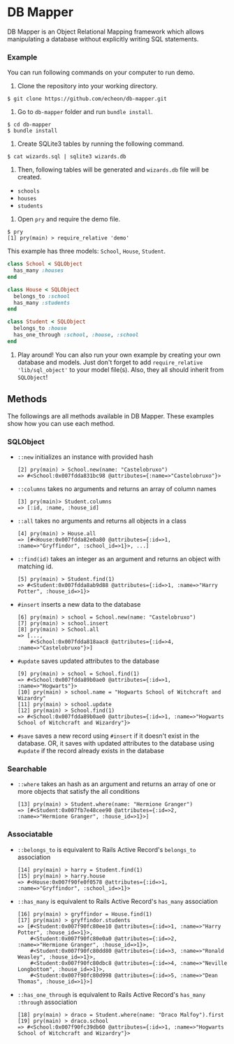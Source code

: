 # DB Mapper
DB Mapper is an Object Relational Mapping framework which allows manipulating a database without explicitly writing SQL statements.

### Example
You can run following commands on your computer to run demo.

1. Clone the repository into your working directory.

  ```
  $ git clone https://github.com/echeon/db-mapper.git
  ```

1. Go to `db-mapper` folder and run `bundle install`.

  ```
  $ cd db-mapper
  $ bundle install
  ```

1. Create SQLite3 tables by running the following command.

  ```
  $ cat wizards.sql | sqlite3 wizards.db
  ```

1. Then, following tables will be generated and `wizards.db` file will be created.
  * `schools`
  * `houses`
  * `students`

1. Open `pry` and require the demo file.

  ```
  $ pry
  [1] pry(main) > require_relative 'demo'
  ```
  
  This example has three models: `School`, `House`, `Student`.
  
  ```ruby
  class School < SQLObject
    has_many :houses
  end

  class House < SQLObject
    belongs_to :school
    has_many :students
  end

  class Student < SQLObject
    belongs_to :house
    has_one_through :school, :house, :school
  end

  ```

1. Play around! You can also run your own example by creating your own database and models. Just don't forget to add `require_relative 'lib/sql_object'` to your model file(s). Also, they all should inherit from `SQLObject`!


## Methods

The followings are all methods available in DB Mapper. These examples show how you can use each method.

### SQLObject

- `::new`
  initializes an instance with provided hash
  
  ```
  [2] pry(main) > School.new(name: "Castelobruxo")
  => #<School:0x007fdda831bc98 @attributes={:name=>"Castelobruxo"}>
  ```

- `::columns`
  takes no arguments and returns an array of column names
  
  ```
  [3] pry(main)> Student.columns
  => [:id, :name, :house_id]
  ```

- `::all`
  takes no arguments and returns all objects in a class
  
  ```
  [4] pry(main) > House.all
  => [#<House:0x007fdda82e0a80 @attributes={:id=>1, :name=>"Gryffindor", :school_id=>1}>, ...]
  ```

- `::find(id)`
  takes an integer as an argument and returns an object with matching id.
  
  ```
  [5] pry(main) > Student.find(1)
  => #<Student:0x007fdda8ab9d88 @attributes={:id=>1, :name=>"Harry Potter", :house_id=>1}>
  ```

- `#insert`
  inserts a new data to the database
  
  ```
  [6] pry(main) > school = School.new(name: "Castelobruxo")
  [7] pry(main) > school.insert
  [8] pry(main) > School.all
  => [...,
      #<School:0x007fdda818aac8 @attributes={:id=>4, :name=>"Castelobruxo"}>]
  ```

- `#update`
  saves updated attributes to the database
  
  ```
  [9] pry(main) > school = School.find(1)
  => #<School:0x007fdda89b0ae0 @attributes={:id=>1, :name=>"Hogwarts"}>
  [10] pry(main) > school.name = "Hogwarts School of Witchcraft and Wizardry"
  [11] pry(main) > school.update
  [12] pry(main) > School.find(1)
  => #<School:0x007fdda89b0ae0 @attributes={:id=>1, :name=>"Hogwarts School of Witchcraft and Wizardry"}>
  ```

- `#save`
  saves a new record using `#insert` if it doesn't exist in the database. OR, it saves with updated attributes to the database using `#update` if the record already exists in the database


### Searchable

- `::where`
  takes an hash as an argument and returns an array of one or more objects that satisfy the all conditions
  
  ```
  [13] pry(main) > Student.where(name: "Hermione Granger")
  => [#<Student:0x007fb7e48cee90 @attributes={:id=>2, :name=>"Hermione Granger", :house_id=>1}>]
  ```


### Associatable

- `::belongs_to`
  is equivalent to Rails Active Record's `belongs_to` association
  
  ```
  [14] pry(main) > harry = Student.find(1)
  [15] pry(main) > harry.house
  => #<House:0x007f90fe0f0578 @attributes={:id=>1, :name=>"Gryffindor", :school_id=>1}>
  ```

- `::has_many`
  is equivalent to Rails Active Record's `has_many` association
  
  ```
  [16] pry(main) > gryffindor = House.find(1)
  [17] pry(main) > gryffindor.students
  => [#<Student:0x007f90fc80ee10 @attributes={:id=>1, :name=>"Harry Potter", :house_id=>1}>,
      #<Student:0x007f90fc80e0a0 @attributes={:id=>2, :name=>"Hermione Granger", :house_id=>1}>,
      #<Student:0x007f90fc80dd80 @attributes={:id=>3, :name=>"Ronald Weasley", :house_id=>1}>,
      #<Student:0x007f90fc80dbc8 @attributes={:id=>4, :name=>"Neville Longbottom", :house_id=>1}>,
      #<Student:0x007f90fc80d998 @attributes={:id=>5, :name=>"Dean Thomas", :house_id=>1}>]
  ```

- `::has_one_through`
  is equivalent to Rails Active Record's `has_many :through` association
  
  ```
  [18] pry(main) > draco = Student.where(name: "Draco Malfoy").first
  [19] pry(main) > draco.school
  => #<School:0x007f90fc39db60 @attributes={:id=>1, :name=>"Hogwarts School of Witchcraft and Wizardry"}>
  ```
